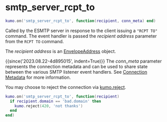 # smtp_server_rcpt_to

```lua
kumo.on('smtp_server_rcpt_to', function(recipient, conn_meta) end)
```

Called by the ESMTP server in response to the client issuing a `"RCPT TO"`
command.  The event handler is passed the *recipient address* parameter from
the `RCPT TO` command.

The *recipient address* is an [EnvelopeAddress](../address/index.md) object.

{{since('2023.08.22-4d895015', indent=True)}}
    The *conn_meta* parameter represents the connection metadata and
    can be used to share state between the various SMTP listener
    event handlers. See [Connection Metadata](../connectionmeta.md)
    for more information.

You may choose to reject the connection via [kumo.reject](../kumo/reject.md).

```lua
kumo.on('smtp_server_rcpt_to', function(recipient)
  if recipient.domain == 'bad.domain' then
    kumo.reject(420, 'not thanks')
  end
end)
```

